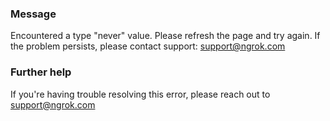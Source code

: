 
### Message
Encountered a type "never" value. Please refresh the page and try again. If the problem persists, please contact support: support@ngrok.com

### Further help
If you're having trouble resolving this error, please reach out to [support@ngrok.com](mailto:support@ngrok.com?subject=Help%20with%20ERR_NGROK_10069)


